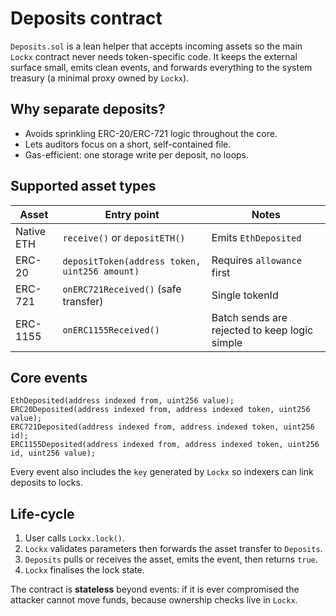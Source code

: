 # Deposits contract

`Deposits.sol` is a lean helper that accepts incoming assets so the main `Lockx` contract never needs token-specific code. It keeps the external surface small, emits clean events, and forwards everything to the system treasury (a minimal proxy owned by `Lockx`).

## Why separate deposits?

* Avoids sprinkling ERC-20/ERC-721 logic throughout the core.
* Lets auditors focus on a short, self-contained file.
* Gas-efficient: one storage write per deposit, no loops.

## Supported asset types

| Asset | Entry point | Notes |
|-------|-------------|-------|
| Native ETH | `receive()` or `depositETH()` | Emits `EthDeposited` | 
| ERC-20 | `depositToken(address token, uint256 amount)` | Requires `allowance` first | 
| ERC-721 | `onERC721Received()` (safe transfer) | Single tokenId | 
| ERC-1155 | `onERC1155Received()` | Batch sends are rejected to keep logic simple |

## Core events

```solidity
EthDeposited(address indexed from, uint256 value);
ERC20Deposited(address indexed from, address indexed token, uint256 value);
ERC721Deposited(address indexed from, address indexed token, uint256 id);
ERC1155Deposited(address indexed from, address indexed token, uint256 id, uint256 value);
```

Every event also includes the `key` generated by `Lockx` so indexers can link deposits to locks.

## Life-cycle

1. User calls `Lockx.lock()`.
2. `Lockx` validates parameters then forwards the asset transfer to `Deposits`.
3. `Deposits` pulls or receives the asset, emits the event, then returns `true`.
4. `Lockx` finalises the lock state.

The contract is **stateless** beyond events: if it is ever compromised the attacker cannot move funds, because ownership checks live in `Lockx`.
